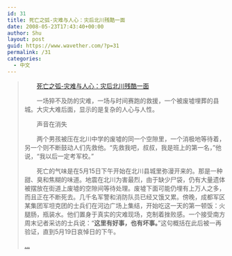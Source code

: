 ```yaml
---
id: 31
title: 死亡之弧-灾难与人心：灾后北川残酷一面
date: 2008-05-23T17:43:40+00:00
author: Shu
layout: post
guid: https://www.wavether.com/?p=31
permalink: /31
categories:
  - 中文
---
```

> 　　[死亡之弧-灾难与人心：灾后北川残酷一面](http://www.mindmeters.com/arshow.asp?id=3062)
> 
> 　　一场猝不及防的灾难，一场与时间赛跑的救援，一个被废墟埋葬的县城。大灾大难后面，显示的是复杂的人心与人性。
> 
> 　　声音在消失
> 
> 　　两个男孩被压在北川中学的废墟的同一个空隙里，一个消极地等待着，另一个则不断鼓动人们先救他。“先救我吧，叔叔，我是班上的第一名，”他说，“我以后一定考军校。”
> 
> 　　死亡的气味是在5月15日下午开始在北川县城里弥漫开来的。那是一种甜、臭和焦糊的味道。地震在北川为害最烈，由于缺少尸袋，仍有大量遗体被摆放在街道上废墟的空隙间等待处理。废墟下面可能仍埋有上万人之多，而且正在不断死去。几千名军警和消防队员已经又饿又累。傍晚，成都军区某集团军坦克团的士兵们在河边广场上集结，开始吃这一天的第一顿饭：火腿肠，瓶装水。他们置身于真实的灾难现场，克制着挫败感。一个接受南方周末记者采访的士兵说：“**这里有好事，也有坏事。**”这句概括在此后被一再验证，直到5月19日哀悼日的下午。
> 
> [&#8230;](http://www.mindmeters.com/arshow.asp?id=3062)
